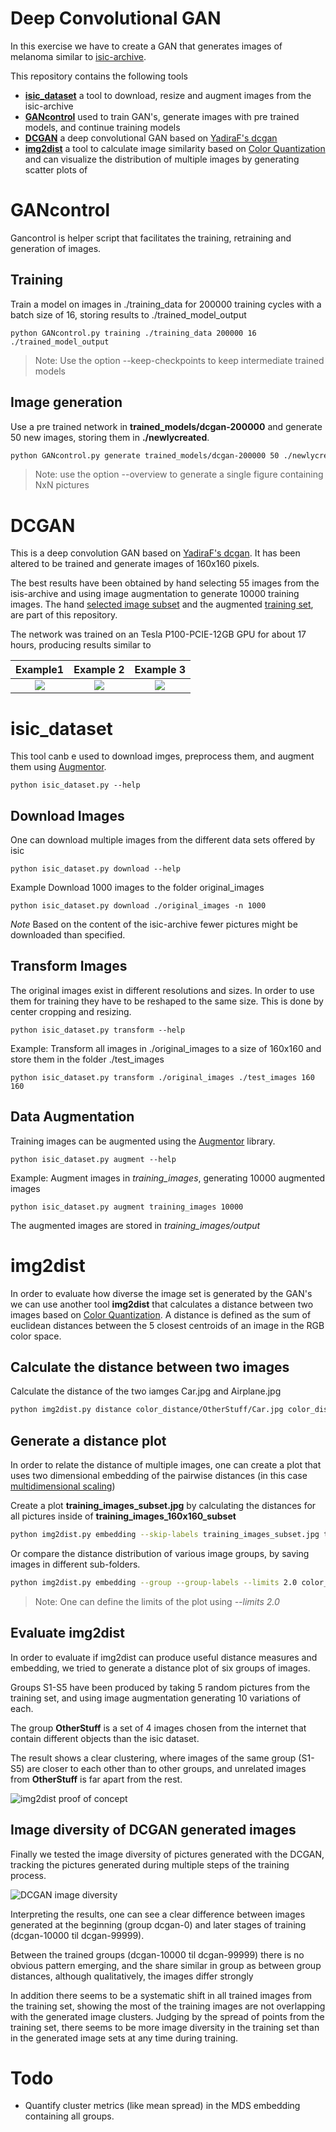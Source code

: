 # Deep Convolutional GAN 
In this exercise we have to create a GAN that generates images of melanoma similar
to [isic-archive](https://isic-archive.com).

This repository contains the following tools
* **[isic_dataset](#isic_dataset)** a tool to download, resize and augment images from the isic-archive
* **[GANcontrol](#GANcontrol)** used to train GAN's, generate images with pre trained models, and continue training models
* **[DCGAN](#DCGAN)** a deep convolutional GAN based on [YadiraF's dcgan](https://github.com/YadiraF/GAN/blob/master/dcgan.py)
* **[img2dist](#img2dist)** a tool to calculate image similarity based on [Color Quantization](http://scikit-learn.org/stable/auto_examples/cluster/plot_color_quantization.html) and can visualize the distribution of multiple images by generating scatter plots of  

# GANcontrol
Gancontrol is helper script that facilitates the training, retraining and generation of images.

## Training
Train a model on images in ./training_data for 200000 training cycles with a batch size of 16, storing results to ./trained_model_output

    python GANcontrol.py training ./training_data 200000 16 ./trained_model_output

> Note: Use the option --keep-checkpoints to keep intermediate trained models

## Image generation
Use a pre trained network in **trained_models/dcgan-200000** and generate 50 new images, storing them in **./newlycreated**.

```bash
python GANcontrol.py generate trained_models/dcgan-200000 50 ./newlycreated
```

> Note: use the option --overview to generate a single figure containing NxN pictures

# DCGAN
This is a deep convolution GAN based on [YadiraF's dcgan](https://github.com/YadiraF/GAN/blob/master/dcgan.py). It has been altered 
to be trained and generate images of 160x160 pixels.

The best results have been obtained by hand selecting 55 images from the isis-archive and using image augmentation to generate 10000 training images.
The hand [selected image subset](training_images_160x160_subset) and the augmented [training set](training_set/training_images_160x160_augmented_10k.tar.bz2), are part of this repository. 

The network was trained on an Tesla P100-PCIE-12GB GPU for about 17 hours, producing results similar to

Example1 | Example 2  | Example 3
:-------------:|:------------:|:-------------:
![](example_images/example1.png)  | ![](example_images/example2.png)  | ![](example_images/example3.png)  |


# isic_dataset
This tool canb e used to download imges, preprocess them, and augment them using [Augmentor](https://github.com/mdbloice/Augmentor).

    python isic_dataset.py --help


## Download Images
One can download multiple images from the different data sets offered by isic

    python isic_dataset.py download --help

Example Download 1000 images to the folder original_images

    python isic_dataset.py download ./original_images -n 1000

*Note* Based on the content of the isic-archive fewer pictures might be downloaded
than specified.

## Transform Images
The original images exist in different resolutions and sizes. In order to use them
for training they have to be reshaped to the same size. This is done by center
cropping and resizing.

    python isic_dataset.py transform --help

Example: Transform all images in ./original_images to a size of 160x160 and store them in the folder ./test_images

    python isic_dataset.py transform ./original_images ./test_images 160 160

## Data Augmentation
Training images can be augmented using the [Augmentor](https://github.com/mdbloice/Augmentor) library.

    python isic_dataset.py augment --help


Example: Augment images in *training_images*, generating 10000 augmented images

    python isic_dataset.py augment training_images 10000

The augmented images are stored in *training_images/output*

# img2dist
In order to evaluate how diverse the image set is generated by the GAN's we can use another tool **img2dist** that calculates a distance between two images based on [Color Quantization](http://scikit-learn.org/stable/auto_examples/cluster/plot_color_quantization.html). A distance is defined as the sum of euclidean distances between the 5 closest centroids of an image in the RGB color space.

## Calculate the distance between two images
Calculate the distance of the two iamges Car.jpg and Airplane.jpg

```bash
python img2dist.py distance color_distance/OtherStuff/Car.jpg color_distance/OtherStuff/Airplane.jpg
```

## Generate a distance plot
In order to relate the distance of multiple images, one can create a plot that uses two dimensional embedding of the pairwise distances (in this case [multidimensional scaling](http://scikit-learn.org/stable/modules/generated/sklearn.manifold.MDS.html))

Create a plot **training_images_subset.jpg** by calculating the distances for all pictures inside of **training_images_160x160_subset** 
```bash
python img2dist.py embedding --skip-labels training_images_subset.jpg training_images_160x160_subset/
```

Or compare the distance distribution of various image groups, by saving images in different sub-folders.

```bash
python img2dist.py embedding --group --group-labels --limits 2.0 color_distance_test.jpg color_distance/*
```

> Note: One can define the limits of the plot using  *--limits 2.0*

## Evaluate img2dist
In order to evaluate if img2dist can produce useful distance measures and embedding,
we tried to generate a distance plot of six groups of images.

Groups S1-S5 have been produced by taking 5 random pictures from the training set, and
using image augmentation generating 10 variations of each.

The group **OtherStuff** is a set of 4 images chosen from the internet that contain
different objects than the isic dataset.

The result shows a clear clustering, where images of the same group (S1-S5) are
closer to each other than to other groups, and unrelated images from **OtherStuff**
is far apart from the rest.

![img2dist proof of concept](img2dist_experiment/color_distance.jpg)

## Image diversity of DCGAN generated images
Finally we tested the image diversity of pictures generated with the DCGAN,
tracking the pictures generated during multiple steps of the training process.

![DCGAN image diversity](img2dist_experiment/image_diversity_short/image_diversity_with_training_data.jpg)

Interpreting the results, one can see a clear difference between images generated
at the beginning (group dcgan-0) and later stages of training (dcgan-10000 til dcgan-99999).

Between the trained groups (dcgan-10000 til dcgan-99999) there is no obvious pattern
emerging, and the share similar in group as between group distances, although qualitatively,
the images differ strongly

In addition there seems to be a systematic shift in all trained images from the
training set, showing the most of the training images are not overlapping with the
generated image clusters. Judging by the spread of points from the training set, 
there seems to be more image diversity in the training set than in the generated
image sets at any time during training.


# Todo
* Quantify cluster metrics (like mean spread) in the MDS embedding containing all groups.